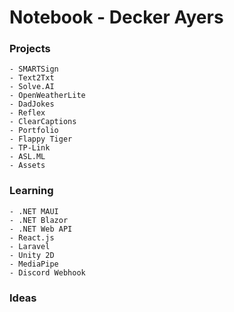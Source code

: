 # Notebook - Decker Ayers

### Projects
	- SMARTSign
	- Text2Txt
	- Solve.AI
	- OpenWeatherLite
	- DadJokes
	- Reflex
	- ClearCaptions
	- Portfolio
	- Flappy Tiger
	- TP-Link
	- ASL.ML
	- Assets
### Learning
	- .NET MAUI
	- .NET Blazor
	- .NET Web API
	- React.js
	- Laravel
	- Unity 2D
	- MediaPipe
	- Discord Webhook
### Ideas

